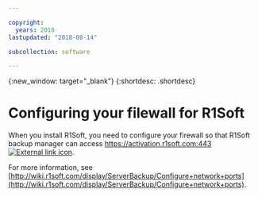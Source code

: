 ```yaml
---

copyright:
  years: 2018
lastupdated: "2018-08-14"

subcollection: software

---
```


{:new_window: target="_blank"}
{:shortdesc: .shortdesc}

# Configuring your filewall for R1Soft

When you install R1Soft, you need to configure your firewall so that R1Soft backup manager can access [https://activation.r1soft.com:443 ![External link icon](../../icons/launch-glyph.svg "External link icon")](https://activation.r1soft.com:443).

For more information, see [http://wiki.r1soft.com/display/ServerBackup/Configure+network+ports](http://wiki.r1soft.com/display/ServerBackup/Configure+network+ports).
